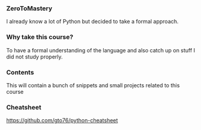### ZeroToMastery
I already know a lot of Python but decided to take a formal approach.

### Why take this course?
To have a formal understanding of the language and also catch up on stuff I did not study properly.

### Contents
This will contain a bunch of snippets and small projects related to this course

### Cheatsheet
https://github.com/gto76/python-cheatsheet